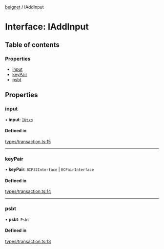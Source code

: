 [beignet](../README.md) / IAddInput

# Interface: IAddInput

## Table of contents

### Properties

- [input](IAddInput.md#input)
- [keyPair](IAddInput.md#keypair)
- [psbt](IAddInput.md#psbt)

## Properties

### input

• **input**: [`IUtxo`](IUtxo.md)

#### Defined in

[types/transaction.ts:15](https://github.com/synonymdev/beignet/blob/3144d66/src/types/transaction.ts#L15)

___

### keyPair

• **keyPair**: `BIP32Interface` \| `ECPairInterface`

#### Defined in

[types/transaction.ts:14](https://github.com/synonymdev/beignet/blob/3144d66/src/types/transaction.ts#L14)

___

### psbt

• **psbt**: `Psbt`

#### Defined in

[types/transaction.ts:13](https://github.com/synonymdev/beignet/blob/3144d66/src/types/transaction.ts#L13)
